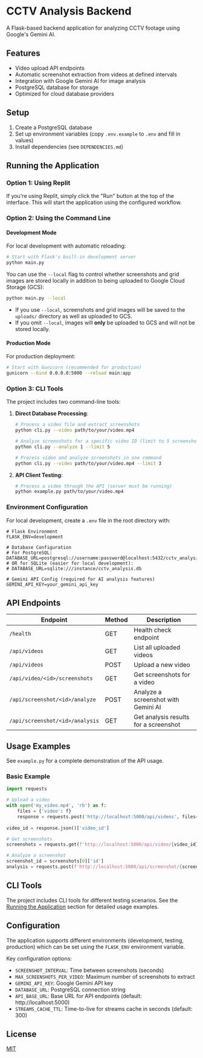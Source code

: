 # CCTV Analysis Backend

A Flask-based backend application for analyzing CCTV footage using Google's Gemini AI.

## Features

- Video upload API endpoints
- Automatic screenshot extraction from videos at defined intervals
- Integration with Google Gemini AI for image analysis
- PostgreSQL database for storage
- Optimized for cloud database providers

## Setup

1. Create a PostgreSQL database
2. Set up environment variables (copy `.env.example` to `.env` and fill in values)
3. Install dependencies (see `DEPENDENCIES.md`)

## Running the Application

### Option 1: Using Replit

If you're using Replit, simply click the "Run" button at the top of the interface. This will start the application using the configured workflow.

### Option 2: Using the Command Line

#### Development Mode

For local development with automatic reloading:

```bash
# Start with Flask's built-in development server
python main.py
```

You can use the `--local` flag to control whether screenshots and grid images are stored locally in addition to being uploaded to Google Cloud Storage (GCS):

```bash
python main.py --local
```

- If you use `--local`, screenshots and grid images will be saved to the `uploads/` directory as well as uploaded to GCS.
- If you omit `--local`, images will **only** be uploaded to GCS and will not be stored locally.

#### Production Mode

For production deployment:

```bash
# Start with Gunicorn (recommended for production)
gunicorn --bind 0.0.0.0:5000 --reload main:app
```

### Option 3: CLI Tools

The project includes two command-line tools:

1. **Direct Database Processing**:

   ```bash
   # Process a video file and extract screenshots
   python cli.py --video path/to/your/video.mp4

   # Analyze screenshots for a specific video ID (limit to 5 screenshots)
   python cli.py --analyze 1 --limit 5

   # Process video and analyze screenshots in one command
   python cli.py --video path/to/your/video.mp4 --limit 3
   ```

2. **API Client Testing**:

   ```bash
   # Process a video through the API (server must be running)
   python example.py path/to/your/video.mp4
   ```

### Environment Configuration

For local development, create a `.env` file in the root directory with:

```
# Flask Environment
FLASK_ENV=development

# Database Configuration
# For PostgreSQL:
DATABASE_URL=postgresql://username:password@localhost:5432/cctv_analysis
# OR for SQLite (easier for local development):
# DATABASE_URL=sqlite:///instance/cctv_analysis.db

# Gemini API Config (required for AI analysis features)
GEMINI_API_KEY=your_gemini_api_key
```

## API Endpoints

| Endpoint | Method | Description |
|----------|--------|-------------|
| `/health` | GET | Health check endpoint |
| `/api/videos` | GET | List all uploaded videos |
| `/api/videos` | POST | Upload a new video |
| `/api/video/<id>/screenshots` | GET | Get screenshots for a video |
| `/api/screenshot/<id>/analyze` | POST | Analyze a screenshot with Gemini AI |
| `/api/screenshot/<id>/analysis` | GET | Get analysis results for a screenshot |

## Usage Examples

See `example.py` for a complete demonstration of the API usage.

### Basic Example

```python
import requests

# Upload a video
with open('my_video.mp4', 'rb') as f:
    files = {'video': f}
    response = requests.post('http://localhost:5000/api/videos', files=files)
    
video_id = response.json()['video_id']

# Get screenshots
screenshots = requests.get(f'http://localhost:5000/api/video/{video_id}/screenshots').json()['screenshots']

# Analyze a screenshot
screenshot_id = screenshots[0]['id']
analysis = requests.post(f'http://localhost:5000/api/screenshot/{screenshot_id}/analyze').json()
```

## CLI Tools

The project includes CLI tools for different testing scenarios. See the [Running the Application](#option-3-cli-tools) section for detailed usage examples.

## Configuration

The application supports different environments (development, testing, production) which can be set using the `FLASK_ENV` environment variable.

Key configuration options:

- `SCREENSHOT_INTERVAL`: Time between screenshots (seconds)
- `MAX_SCREENSHOTS_PER_VIDEO`: Maximum number of screenshots to extract
- `GEMINI_API_KEY`: Google Gemini API key
- `DATABASE_URL`: PostgreSQL connection string
- `API_BASE_URL`: Base URL for API endpoints (default: http://localhost:5000)
- `STREAMS_CACHE_TTL`: Time-to-live for streams cache in seconds (default: 300)

## License

[MIT](LICENSE)